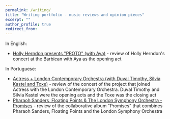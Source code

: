 ```yaml
---
permalink: /writing/
title: "Writing portfolio - music reviews and opinion pieces"
excerpt: ""
author_profile: true
redirect_from:
---
```


In English:

* [Holly Herndon presents "PROTO" (with Aya)](https://www.thresholdmagazine.pt/2019/10/holly-herndon-presents-proto-with-aya.html) - review of Holly Herndon's concert at the Barbican with Aya as the opening act

In Portuguese:

* [Actress + London Contemporary Orchestra (with Duval Timothy, Silvia Kastel and Toxe)](https://www.thresholdmagazine.pt/2018/06/actress-london-contemporary-orchestra.html) - review of the concert of the project that joined Actress with the London Contemporary Orchestra. Duval Timothy and Silvia Kastel were the opening acts and the Toxe was the closing act
* [Pharaoh Sanders, Floating Points & The London Symphony Orchestra - Promises](https://www.thresholdmagazine.pt/2021/03/review-pharaoh-sanders-floating-points.html) - review of the collaborative album "Promises" that combines Pharaoh Sanders, Floating Points and the London Symphony Orchestra
